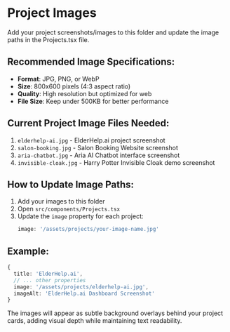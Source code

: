 # Project Images

Add your project screenshots/images to this folder and update the image paths in the Projects.tsx file.

## Recommended Image Specifications:
- **Format**: JPG, PNG, or WebP
- **Size**: 800x600 pixels (4:3 aspect ratio)
- **Quality**: High resolution but optimized for web
- **File Size**: Keep under 500KB for better performance

## Current Project Image Files Needed:
1. `elderhelp-ai.jpg` - ElderHelp.ai project screenshot
2. `salon-booking.jpg` - Salon Booking Website screenshot  
3. `aria-chatbot.jpg` - Aria AI Chatbot interface screenshot
4. `invisible-cloak.jpg` - Harry Potter Invisible Cloak demo screenshot

## How to Update Image Paths:
1. Add your images to this folder
2. Open `src/components/Projects.tsx`
3. Update the `image` property for each project:
   ```typescript
   image: '/assets/projects/your-image-name.jpg'
   ```

## Example:
```typescript
{
  title: 'ElderHelp.ai',
  // ... other properties
  image: '/assets/projects/elderhelp-ai.jpg',
  imageAlt: 'ElderHelp.ai Dashboard Screenshot'
}
```

The images will appear as subtle background overlays behind your project cards, adding visual depth while maintaining text readability.